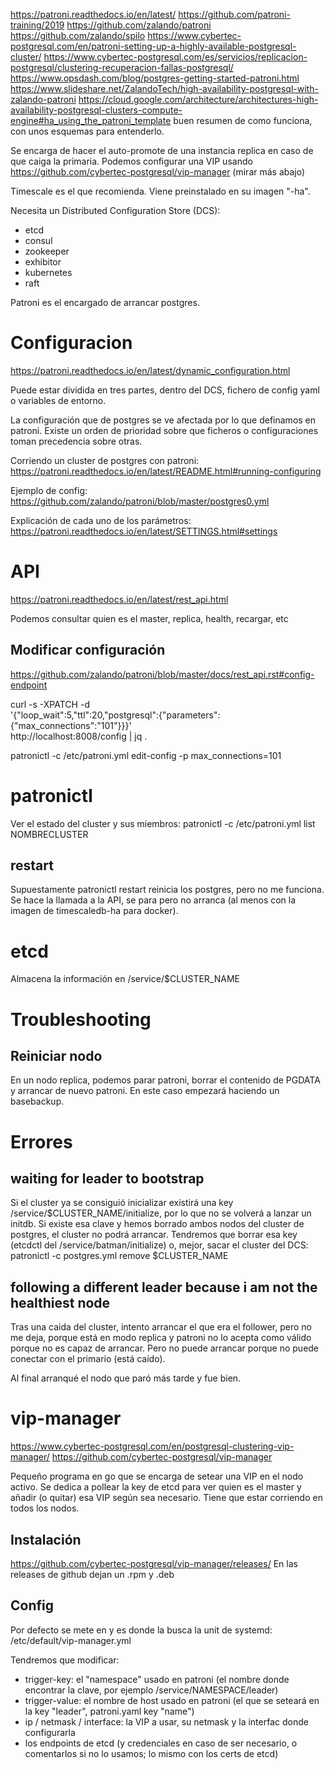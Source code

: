 https://patroni.readthedocs.io/en/latest/
https://github.com/patroni-training/2019
https://github.com/zalando/patroni
https://github.com/zalando/spilo
https://www.cybertec-postgresql.com/en/patroni-setting-up-a-highly-available-postgresql-cluster/
https://www.cybertec-postgresql.com/es/servicios/replicacion-postgresql/clustering-recuperacion-fallas-postgresql/
https://www.opsdash.com/blog/postgres-getting-started-patroni.html
https://www.slideshare.net/ZalandoTech/high-availability-postgresql-with-zalando-patroni
https://cloud.google.com/architecture/architectures-high-availability-postgresql-clusters-compute-engine#ha_using_the_patroni_template
  buen resumen de como funciona, con unos esquemas para entenderlo.

Se encarga de hacer el auto-promote de una instancia replica en caso de que caiga la primaria.
Podemos configurar una VIP usando https://github.com/cybertec-postgresql/vip-manager (mirar más abajo)

Timescale es el que recomienda.
Viene preinstalado en su imagen "-ha".

Necesita un Distributed Configuration Store (DCS):
 - etcd
 - consul
 - zookeeper
 - exhibitor
 - kubernetes
 - raft

Patroni es el encargado de arrancar postgres.


# Configuracion
https://patroni.readthedocs.io/en/latest/dynamic_configuration.html

Puede estar dividida en tres partes, dentro del DCS, fichero de config yaml o variables de entorno.

La configuración que de postgres se ve afectada por lo que definamos en patroni. Existe un orden de prioridad sobre que ficheros o configuraciones toman precedencia sobre otras.

Corriendo un cluster de postgres con patroni: https://patroni.readthedocs.io/en/latest/README.html#running-configuring

Ejemplo de config: https://github.com/zalando/patroni/blob/master/postgres0.yml

Explicación de cada uno de los parámetros:
https://patroni.readthedocs.io/en/latest/SETTINGS.html#settings


# API
https://patroni.readthedocs.io/en/latest/rest_api.html

Podemos consultar quien es el master, replica, health, recargar, etc

## Modificar configuración
https://github.com/zalando/patroni/blob/master/docs/rest_api.rst#config-endpoint

curl -s -XPATCH -d \
        '{"loop_wait":5,"ttl":20,"postgresql":{"parameters":{"max_connections":"101"}}}' \
        http://localhost:8008/config | jq .

patronictl -c /etc/patroni.yml edit-config -p max_connections=101


# patronictl
Ver el estado del cluster y sus miembros:
patronictl -c /etc/patroni.yml list NOMBRECLUSTER

## restart
Supuestamente patronictl restart reinicia los postgres, pero no me funciona.
Se hace la llamada a la API, se para pero no arranca (al menos con la imagen de timescaledb-ha para docker).

# etcd
Almacena la información en /service/$CLUSTER_NAME



# Troubleshooting

## Reiniciar nodo
En un nodo replica, podemos parar patroni, borrar el contenido de PGDATA y arrancar de nuevo patroni.
En este caso empezará haciendo un basebackup.


# Errores

## waiting for leader to bootstrap
Si el cluster ya se consiguió inicializar existirá una key /service/$CLUSTER_NAME/initialize, por lo que no se volverá a lanzar un initdb.
Si existe esa clave y hemos borrado ambos nodos del cluster de postgres, el cluster no podrá arrancar.
Tendremos que borrar esa key (etcdctl del /service/batman/initialize) o, mejor, sacar el cluster del DCS:
patronictl -c postgres.yml remove $CLUSTER_NAME


## following a different leader because i am not the healthiest node
Tras una caida del cluster, intento arrancar el que era el follower, pero no me deja, porque está en modo replica y patroni no lo acepta como válido porque no es capaz de arrancar.
Pero no puede arrancar porque no puede conectar con el primario (está caído).

Al final arranqué el nodo que paró más tarde y fue bien.




# vip-manager
https://www.cybertec-postgresql.com/en/postgresql-clustering-vip-manager/
https://github.com/cybertec-postgresql/vip-manager

Pequeño programa en go que se encarga de setear una VIP en el nodo activo.
Se dedica a pollear la key de etcd para ver quien es el master y añadir (o quitar) esa VIP según sea necesario.
Tiene que estar corriendo en todos los nodos.

## Instalación
https://github.com/cybertec-postgresql/vip-manager/releases/
En las releases de github dejan un .rpm y .deb

## Config
Por defecto se mete en y es donde la busca la unit de systemd:
/etc/default/vip-manager.yml

Tendremos que modificar:
  - trigger-key: el "namespace" usado en patroni (el nombre donde encontrar la clave, por ejemplo /service/NAMESPACE/leader)
  - trigger-value: el nombre de host usado en patroni (el que se seteará en la key "leader", patroni.yaml key "name")
  - ip / netmask / interface: la VIP a usar, su netmask y la interfac donde configurarla
  - los endpoints de etcd (y credenciales en caso de ser necesario, o comentarlos si no lo usamos; lo mismo con los certs de etcd)

